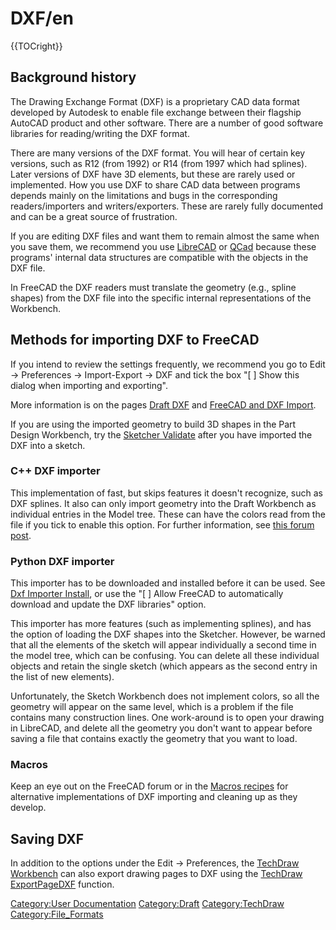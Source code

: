 # DXF/en

 {{TOCright}}

## Background history 

The Drawing Exchange Format (DXF) is a proprietary CAD data format developed by Autodesk to enable file exchange between their flagship AutoCAD product and other software. There are a number of good software libraries for reading/writing the DXF format.

There are many versions of the DXF format. You will hear of certain key versions, such as R12 (from 1992) or R14 (from 1997 which had splines). Later versions of DXF have 3D elements, but these are rarely used or implemented. How you use DXF to share CAD data between programs depends mainly on the limitations and bugs in the corresponding readers/importers and writers/exporters. These are rarely fully documented and can be a great source of frustration.

If you are editing DXF files and want them to remain almost the same when you save them, we recommend you use [LibreCAD](https://en.wikipedia.org/wiki/LibreCAD) or [QCad](https://en.wikipedia.org/wiki/QCad) because these programs\' internal data structures are compatible with the objects in the DXF file.

In FreeCAD the DXF readers must translate the geometry (e.g., spline shapes) from the DXF file into the specific internal representations of the Workbench.

## Methods for importing DXF to FreeCAD 

If you intend to review the settings frequently, we recommend you go to Edit → Preferences → Import-Export → DXF and tick the box \"\[ \] Show this dialog when importing and exporting\".

More information is on the pages [Draft DXF](Draft_DXF.md) and [FreeCAD and DXF Import](FreeCAD_and_DXF_Import.md).

If you are using the imported geometry to build 3D shapes in the Part Design Workbench, try the [Sketcher Validate](Sketcher_ValidateSketch.md) after you have imported the DXF into a sketch.

### C++ DXF importer 

This implementation of fast, but skips features it doesn\'t recognize, such as DXF splines. It also can only import geometry into the Draft Workbench as individual entries in the Model tree. These can have the colors read from the file if you tick to enable this option. For further information, see [this forum post](https://forum.freecadweb.org/viewtopic.php?f=3&t=32493).

### Python DXF importer 

This importer has to be downloaded and installed before it can be used. See [Dxf Importer Install](Dxf_Importer_Install.md), or use the \"\[ \] Allow FreeCAD to automatically download and update the DXF libraries\" option.

This importer has more features (such as implementing splines), and has the option of loading the DXF shapes into the Sketcher. However, be warned that all the elements of the sketch will appear individually a second time in the model tree, which can be confusing. You can delete all these individual objects and retain the single sketch (which appears as the second entry in the list of new elements).

Unfortunately, the Sketch Workbench does not implement colors, so all the geometry will appear on the same level, which is a problem if the file contains many construction lines. One work-around is to open your drawing in LibreCAD, and delete all the geometry you don\'t want to appear before saving a file that contains exactly the geometry that you want to load.

### Macros

Keep an eye out on the FreeCAD forum or in the [Macros recipes](Macros_recipes.md) for alternative implementations of DXF importing and cleaning up as they develop.

## Saving DXF 

In addition to the options under the Edit → Preferences, the [TechDraw Workbench](TechDraw_Workbench.md) can also export drawing pages to DXF using the [TechDraw ExportPageDXF](TechDraw_ExportPageDXF.md) function.




[Category:User Documentation](Category:User_Documentation.md) [Category:Draft](Category:Draft.md) [Category:TechDraw](Category:TechDraw.md) [Category:File\_Formats](Category:File_Formats.md)
